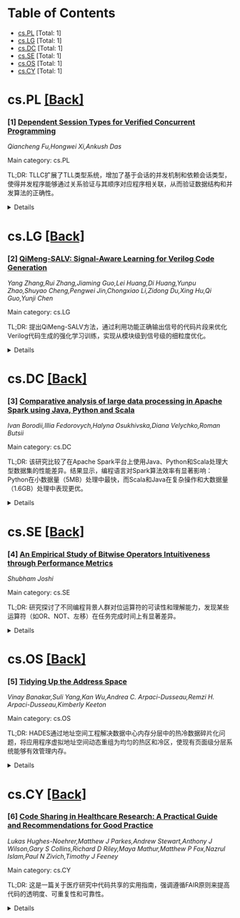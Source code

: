 <div id=toc></div>

# Table of Contents

- [cs.PL](#cs.PL) [Total: 1]
- [cs.LG](#cs.LG) [Total: 1]
- [cs.DC](#cs.DC) [Total: 1]
- [cs.SE](#cs.SE) [Total: 1]
- [cs.OS](#cs.OS) [Total: 1]
- [cs.CY](#cs.CY) [Total: 1]


<div id='cs.PL'></div>

# cs.PL [[Back]](#toc)

### [1] [Dependent Session Types for Verified Concurrent Programming](https://arxiv.org/abs/2510.19129)
*Qiancheng Fu,Hongwei Xi,Ankush Das*

Main category: cs.PL

TL;DR: TLLC扩展了TLL类型系统，增加了基于会话的并发机制和依赖会话类型，使得并发程序能够通过关系验证与其顺序对应程序相关联，从而验证数据结构和并发算法的正确性。


<details>
  <summary>Details</summary>
Motivation: 将依赖类型与会话类型结合，使会话协议能够指定通信消息的属性，并通过关系验证将顺序程序的正确性证明提升到并发实现。

Method: 开发了直觉主义会话类型的新形式化方法，扩展TLL类型系统，实现依赖会话类型，并构建原型编译器将TLLC程序转换为并发C代码。

Result: 证明了语言在项演算和进程演算中的元理论可靠性，实现了队列等数据结构和map-reduce等并发算法的内在正确性验证。

Conclusion: TLLC使会话类型成为验证数据结构和并发算法正确性的强大工具，其会话类型形式化方法可广泛应用于其他类型系统的集成。

Abstract: We present TLLC which extends the Two-Level Linear dependent type theory
(TLL) with session-based concurrency. Equipped with Martin-L\"{o}f style
dependency, the session types of TLLC allow protocols to specify properties of
communicated messages. When used in conjunction with the dependent type
machinery already present in TLL, dependent session types facilitate a form of
relational verification by relating concurrent programs with their idealized
sequential counterparts. Correctness properties proven for sequential programs
can be easily lifted to their corresponding concurrent implementations. TLLC
makes session types a powerful tool for intrinsically verifying the correctness
of data structures such as queues and concurrent algorithms such as map-reduce.
To extend TLL with session types, we develop a novel formulation of
intuitionistic session type which we believe to be widely applicable for
integrating session types into other type systems beyond the context of TLLC.
We study the meta-theory of our language, proving its soundness as both a term
calculus and a process calculus. To demonstrate the practicality of TLLC, we
have implemented a prototype compiler that translates TLLC programs into
concurrent C code, which has been extensively evaluated.

</details>


<div id='cs.LG'></div>

# cs.LG [[Back]](#toc)

### [2] [QiMeng-SALV: Signal-Aware Learning for Verilog Code Generation](https://arxiv.org/abs/2510.19296)
*Yang Zhang,Rui Zhang,Jiaming Guo,Lei Huang,Di Huang,Yunpu Zhao,Shuyao Cheng,Pengwei Jin,Chongxiao Li,Zidong Du,Xing Hu,Qi Guo,Yunji Chen*

Main category: cs.LG

TL;DR: 提出QiMeng-SALV方法，通过利用功能正确输出信号的代码片段来优化Verilog代码生成的强化学习训练，实现从模块级到信号级的细粒度优化。


<details>
  <summary>Details</summary>
Motivation: 大型语言模型在Verilog代码生成方面进展显著，但缺乏有意义的功能奖励阻碍了基于强化学习的偏好优化，难以生成功能正确的Verilog代码。

Method: 验证生成模块中信号的功能正确性，使用抽象语法树识别信号感知代码片段，引入信号感知DPO在正确信号级代码段上进行优化，避免错误信号的噪声干扰。

Result: 在VerilogEval和RTLLM基准测试中达到最先进性能，7B参数模型匹配DeepSeek v3 671B模型的性能，显著优于在同一数据集上训练的开源模型CodeV。

Conclusion: QiMeng-SALV实现了从传统模块级到细粒度信号级优化的范式转变，解决了功能奖励不足的问题，为自动化电路设计提供了有效解决方案。

Abstract: The remarkable progress of Large Language Models (LLMs) presents promising
opportunities for Verilog code generation which is significantly important for
automated circuit design. The lacking of meaningful functional rewards hinders
the preference optimization based on Reinforcement Learning (RL) for producing
functionally correct Verilog code. In this paper, we propose Signal-Aware
Learning for Verilog code generation (QiMeng-SALV) by leveraging code segments
of functionally correct output signal to optimize RL training. Considering
Verilog code specifies the structural interconnection of hardware gates and
wires so that different output signals are independent, the key insight of
QiMeng-SALV is to extract verified signal-aware implementations in partially
incorrect modules, so as to enhance the extraction of meaningful functional
rewards. Roughly, we verify the functional correctness of signals in generated
module by comparing with that of reference module in the training data. Then
abstract syntax tree (AST) is employed to identify signal-aware code segments
which can provide meaningful functional rewards from erroneous modules.
Finally, we introduce signal-aware DPO which is optimized on the correct
signal-level code segments, thereby preventing noise and interference from
incorrect signals. The proposed QiMeng-SALV underscores the paradigm shift from
conventional module-level to fine-grained signal-level optimization in Verilog
code generation, addressing the issue of insufficient functional rewards.
Experiments demonstrate that our method achieves state-of-the-art performance
on VerilogEval and RTLLM, with a 7B parameter model matching the performance of
the DeepSeek v3 671B model and significantly outperforming the leading
open-source model CodeV trained on the same dataset. Our code is available at
https://github.com/zy1xxx/SALV.

</details>


<div id='cs.DC'></div>

# cs.DC [[Back]](#toc)

### [3] [Comparative analysis of large data processing in Apache Spark using Java, Python and Scala](https://arxiv.org/abs/2510.19012)
*Ivan Borodii,Illia Fedorovych,Halyna Osukhivska,Diana Velychko,Roman Butsii*

Main category: cs.DC

TL;DR: 该研究比较了在Apache Spark平台上使用Java、Python和Scala处理大型数据集的性能差异。结果显示，编程语言对Spark算法效率有显著影响：Python在小数据量（5MB）处理中最快，而Scala和Java在复杂操作和大数据量（1.6GB）处理中表现更优。


<details>
  <summary>Details</summary>
Motivation: 现有研究主要关注单个处理阶段，缺乏对使用Apache Iceberg的完整ETL工作流在不同编程语言下的全面性能比较。

Method: 通过执行从CSV文件下载数据、转换并加载到Apache Iceberg分析表的操作，比较三种编程语言在Spark平台上的性能表现。

Result: 处理5MB文件时Python最快（6.71秒）；处理1.6GB文件时三种语言性能相近，Python稍快（46.34秒）；复杂操作（合并两个CSV文件）中Scala最快（374.42秒），Python最慢（398.32秒）。

Conclusion: 编程语言显著影响Spark数据处理效率：Scala和Java更适合处理大数据量和复杂操作，Python在小数据量处理中具有优势。研究结果可为根据具体性能需求和数据处理量优化数据流程提供参考。

Abstract: During the study, the results of a comparative analysis of the process of
handling large datasets using the Apache Spark platform in Java, Python, and
Scala programming languages were obtained. Although prior works have focused on
individual stages, comprehensive comparisons of full ETL workflows across
programming languages using Apache Iceberg remain limited. The analysis was
performed by executing several operations, including downloading data from CSV
files, transforming and loading it into an Apache Iceberg analytical table. It
was found that the performance of the Spark algorithm varies significantly
depending on the amount of data and the programming language used. When
processing a 5-megabyte CSV file, the best result was achieved in Python: 6.71
seconds, which is superior to Scala's score of 9.13 seconds and Java's time of
9.62 seconds. For processing a large CSV file of 1.6 gigabytes, all programming
languages demonstrated similar results: the fastest performance was showed in
Python: 46.34 seconds, while Scala and Java showed results of 47.72 and 50.56
seconds, respectively. When performing a more complex operation that involved
combining two CSV files into a single dataset for further loading into an
Apache Iceberg table, Scala demonstrated the highest performance, at 374.42
seconds. Java processing was completed in 379.8 seconds, while Python was the
least efficient, with a runtime of 398.32 seconds. It follows that the
programming language significantly affects the efficiency of data processing by
the Apache Spark algorithm, with Scala and Java being more productive for
processing large amounts of data and complex operations, while Python
demonstrates an advantage in working with small amounts of data. The results
obtained can be useful for optimizing data handling processes depending on
specific performance requirements and the amount of information being
processed.

</details>


<div id='cs.SE'></div>

# cs.SE [[Back]](#toc)

### [4] [An Empirical Study of Bitwise Operators Intuitiveness through Performance Metrics](https://arxiv.org/abs/2510.19281)
*Shubham Joshi*

Main category: cs.SE

TL;DR: 研究探讨了不同编程背景人群对位运算符的可读性和理解能力，发现某些运算符（如OR、NOT、左移）在任务完成时间上有显著差异。


<details>
  <summary>Details</summary>
Motivation: 研究位运算符在编程中的可读性和理解性差异，检验不同编程经验人群在使用位运算符时的表现差异。

Method: 采用被试内实验设计，让23名不同编程背景的参与者（从无编程经验到博士水平）完成JavaScript编程任务，记录任务完成时间和准确率。

Result: 运算符是预测响应时间的因素之一，具有小而显著的影响（R²=0.032，F(1,494)=16.5，p<.001）。OR、NOT和左移运算符在任务完成时间上表现出统计显著性。

Conclusion: 位运算符的复杂性通常不会导致更长的任务完成时间，但某些运算符不够直观，需要进一步研究和重新设计以提高可理解性。

Abstract: Objectives: This study aims to investigate the readability and
understandability of bitwise operators in programming, with the main hypothesis
that there will be a difference in the performance metrics (response time and
error rate) between participants exposed to various bitwise operators related
questions and those who are not.
  Participants: Participants in this human research study include people
without programming background, novice programmers, and university students
with varying programming experience (from freshmen to PhD level). There were 23
participants for this study.
  Study Methods: This study uses an Within-Subjects Experimental Design to
assess how people with diverse programming backgrounds understand and use
bitwise operators. Participants complete tasks in JavaScript program, and their
task completion time and accuracy of the tasks are recorded for analysis.
  Findings: The results indicate that operators can be one of the factors
predicting response time, with a small but significant effect, with R-squared
0.032, (1, 494) = 16.5, p < .001. Additionally, some operators like OR, NOT,
and Left Shift showed statistical significance in task completion times
compared to other operators.
  Conclusions: While the complexity of bitwise operators did not generally
result in longer task completion times, certain operators were found to be less
intuitive, suggesting the need for further investigation and potential redesign
for improved understandability.

</details>


<div id='cs.OS'></div>

# cs.OS [[Back]](#toc)

### [5] [Tidying Up the Address Space](https://arxiv.org/abs/2510.19765)
*Vinay Banakar,Suli Yang,Kan Wu,Andrea C. Arpaci-Dusseau,Remzi H. Arpaci-Dusseau,Kimberly Keeton*

Main category: cs.OS

TL;DR: HADES通过地址空间工程解决数据中心内存分层中的热冷数据碎片化问题，将应用程序虚拟地址空间动态重组为均匀的热区和冷区，使现有页面级分层系统能够有效管理内存。


<details>
  <summary>Details</summary>
Motivation: 数据中心内存分层未能充分发挥潜力，原因是热冷数据碎片化——热对象和冷对象在内存页面中混杂，这阻碍了基于页面的回收系统区分真正热的页面和包含大部分冷对象的页面，从根本上限制了内存效率。

Method: 引入地址空间工程：动态重组应用程序虚拟地址空间，创建均匀的热区和冷区；HADES通过编译器-运行时系统实现这种前端/后端方法，跟踪和迁移基于访问模式的对象，需要最少的开发者干预。

Result: 在十个数据结构上的评估显示，内存减少高达70%，性能开销仅为3%。

Conclusion: 地址空间工程使现有回收系统能够积极回收内存而不会降低性能。

Abstract: Memory tiering in datacenters does not achieve its full potential due to
hotness fragmentation -- the intermingling of hot and cold objects within
memory pages. This fragmentation prevents page-based reclamation systems from
distinguishing truly hot pages from pages containing mostly cold objects,
fundamentally limiting memory efficiency despite highly skewed accesses. We
introduce address-space engineering: dynamically reorganizing application
virtual address spaces to create uniformly hot and cold regions that any
page-level tiering backend can manage effectively. HADES demonstrates this
frontend/backend approach through a compiler-runtime system that tracks and
migrates objects based on access patterns, requiring minimal developer
intervention. Evaluations across ten data structures achieve up to 70% memory
reduction with 3% performance overhead, showing that address space engineering
enables existing reclamation systems to reclaim memory aggressively without
performance degradation.

</details>


<div id='cs.CY'></div>

# cs.CY [[Back]](#toc)

### [6] [Code Sharing in Healthcare Research: A Practical Guide and Recommendations for Good Practice](https://arxiv.org/abs/2510.19279)
*Lukas Hughes-Noehrer,Matthew J Parkes,Andrew Stewart,Anthony J Wilson,Gary S Collins,Richard D Riley,Maya Mathur,Matthew P Fox,Nazrul Islam,Paul N Zivich,Timothy J Feeney*

Main category: cs.CY

TL;DR: 这是一篇关于医疗研究中代码共享的实用指南，强调遵循FAIR原则来提高代码的透明度、可重复性和可靠性。


<details>
  <summary>Details</summary>
Motivation: 随着健康研究中计算分析日益复杂，透明地共享分析代码对于可重复性和信任至关重要。作者旨在解决代码共享的常见障碍，帮助研究人员遵循出版商和资助机构的新标准。

Method: 提供基于开放科学实践的可操作建议，强调FAIR（可查找、可访问、可互操作、可重用）原则，指导如何使代码更健壮、可重用并接受科学审查。

Result: 该指南支持更好的科学实践，为计算驱动的实践提供更可靠的证据基础，帮助研究人员满足代码共享的新要求。

Conclusion: 透明地共享分析代码是医疗研究可重复性和信任的关键，遵循FAIR原则的代码共享实践能够提升科学质量并满足行业标准。

Abstract: As computational analysis becomes increasingly more complex in health
research, transparent sharing of analytical code is vital for reproducibility
and trust. This practical guide, aligned to open science practices, outlines
actionable recommendations for code sharing in healthcare research. Emphasising
the FAIR (Findable, Accessible, Interoperable, Reusable) principles, the
authors address common barriers and provide clear guidance to help make code
more robust, reusable, and scrutinised as part of the scientific record. This
supports better science and more reliable evidence for computationally-driven
practice and helps to adhere to new standards and guidelines of codesharing
mandated by publishers and funding bodies.

</details>
